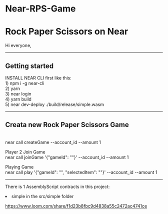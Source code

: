 # Near-RPS-Game
<h1>Rock Paper Scissors on Near </h1>
Hi everyone,

<hr>
<h2>Getting started</h2>
INSTALL NEAR CLI first like this: </br>
1) npm i -g near-cli </br>
2) yarn </br>
3) near login </br>
4) yarn build </br>
5) near dev-deploy ./build/release/simple.wasm </br>
<hr>

<h2>Creata new Rock Paper Scissors Game </h2>
</br>
near call <contract-id> createGame --account_id <account-id> --amount 1
  
Player 2 Join Game  </br>
near call <contract-id> joinGame '{"gameId": "<game-id>"}' --account_id <account-id> --amount 1
  
Playing Game   </br>
near call <contract-id> play '{"gameId": "<game-id>", "selectedItem": "<selectedItem>"}' --account_id <account-id> --amount 1
  <hr>
  
  There is 1 AssemblyScript contracts in this project:

  <li>simple in the src/simple folder</li>
  
  https://www.loom.com/share/f1d23b8fbc9d4838a55c2472ac4741ce



